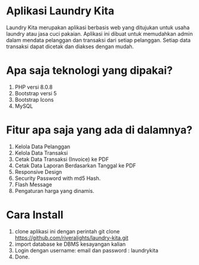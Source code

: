 # Aplikasi Laundry Kita
Laundry Kita merupakan aplikasi berbasis web yang ditujukan untuk usaha laundry atau jasa cuci pakaian. Aplikasi ini dibuat untuk memudahkan admin dalam mendata pelanggan dan transaksi dari setiap pelanggan.
Setiap data transaksi dapat dicetak dan diakses dengan mudah.

# Apa saja teknologi yang dipakai?
1. PHP versi 8.0.8
2. Bootstrap versi 5
3. Bootstrap Icons
4. MySQL

# Fitur apa saja yang ada di dalamnya?
1. Kelola Data Pelanggan
2. Kelola Data Transaksi
3. Cetak Data Transaksi (Invoice) ke PDF
4. Cetak Data Laporan Berdasarkan Tanggal ke PDF
5. Responsive Design
6. Security Password with md5 Hash.
7. Flash Message
8. Pengaturan harga yang dinamis.

# Cara Install
1. clone aplikasi ini dengan perintah git clone https://github.com/riveralights/laundry-kita.git
2. import database ke DBMS kesayangan kalian
3. Login dengan username: email dan password : laundrykita
4. Done.

